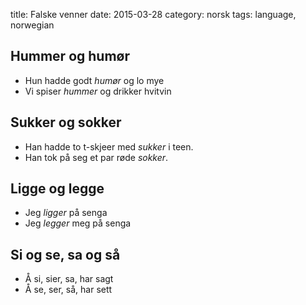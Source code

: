 title: Falske venner
date: 2015-03-28
category: norsk
tags: language, norwegian

## Hummer og humør
- Hun hadde godt *humør* og lo mye
- Vi spiser *hummer* og drikker hvitvin

## Sukker og sokker
- Han hadde to t-skjeer med *sukker* i teen.
- Han tok på seg et par røde *sokker*.

## Ligge og legge
- Jeg *ligger* på senga
- Jeg *legger* meg på senga

## Si og se, sa og så
- Å si, sier, sa, har sagt
- Å se, ser, så, har sett
